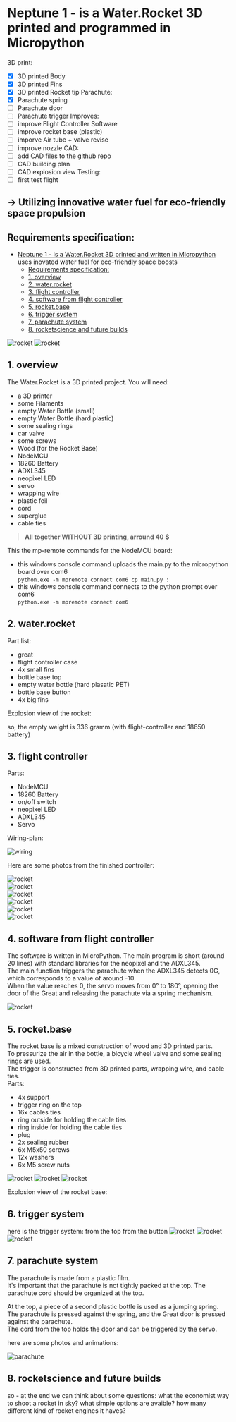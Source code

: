 # Neptune 1 - is a Water.Rocket 3D printed and programmed in Micropython  
3D print:
  - [x] 3D printed Body 
  - [x] 3D printed Fins
  - [x] 3D printed Rocket tip
Parachute:
  - [x] Parachute spring
  - [ ] Parachute door
  - [ ] Parachute trigger
Improves:
  - [ ] improve Flight Controller Software
  - [ ] improve rocket base (plastic)
  - [ ] imporve Air tube + valve revise
  - [ ] improve nozzle
CAD:  
   - [ ] add CAD files to the github repo
   - [ ] CAD building plan
   - [ ] CAD explosion view
Testing:
  - [ ] first test flight

## -> Utilizing innovative water fuel for eco-friendly space propulsion  
## Requirements specification:
- [Neptune 1 - is a Water.Rocket 3D printed and written in Micropython](#neptune-1---is-a-waterrocket-3d-printed-and-written-in-micropython)  
   uses inovated water fuel for eco-friendly space boosts
  - [Requirements specification:](#requirements-specification)
  - [1. overview](#1-overview)
  - [2. water.rocket](#2-waterrocket)
  - [3. flight controller](#3-flight-controller)
  - [4. software from flight controller](#4-software-from-flight-controller)
  - [5. rocket.base](#5-rocketbase)
  - [6. trigger system](#6-trigger-system)
  - [7. parachute system](#7-parachute-system)
  - [8. rocketscience and future builds](#8-rocketscience-and-future-builds)

![rocket](photos_animations/complete_rocket.jpg)
![rocket](photos_animations/CAD1.jpg)

<a name="overview"></a>
## 1. overview
The Water.Rocket is a 3D printed project. You will need:
- a 3D printer
- some Filaments
- empty Water Bottle (small)
- empty Water Bottle (hard plastic)
- some sealing rings
- car valve
- some screws
- Wood (for the Rocket Base)
- NodeMCU
- 18260 Battery
- ADXL345
- neopixel LED
- servo
- wrapping wire
- plastic foil
- cord
- superglue
- cable ties  
> **All together WITHOUT 3D printing, arround 40 $**

This the mp-remote commands for the NodeMCU board:  
- this windows console command uploads the main.py to the micropython board over com6  
`python.exe -m mpremote connect com6 cp main.py :`  
- this windows console command connects to the python prompt over com6  
`python.exe -m mpremote connect com6`  

<a name="Water.rocket"></a>
## 2. water.rocket

Part list:
- great
- flight controller case
- 4x small fins
- bottle base top
- empty water bottle (hard plasatic PET)
- bottle base button
- 4x big fins  

Explosion view of the rocket:  

so, the empty weight is 336 gramm (with flight-controller and 18650 battery)  

<a name="flight-controller"></a>
## 3. flight controller
Parts:
- NodeMCU
- 18260 Battery
- on/off switch
- neopixel LED
- ADXL345
- Servo

Wiring-plan:

![wiring](photos_animations/wiring.jpg)  

Here are some photos from the finished controller:

![rocket](photos_animations/flight-controller1.jpg)  
![rocket](photos_animations/flight-controller2.jpg)  
![rocket](photos_animations/flight-controller3.jpg)  
![rocket](photos_animations/flight-controller4.jpg)  
![rocket](photos_animations/flight-controller5.jpg)  
![rocket](photos_animations/flight-controller6.jpg)  


<a name="software-flight-control"></a>
## 4. software from flight controller

The software is written in MicroPython. The main program is short (around 20 lines) with standard libraries for the neopixel and the ADXL345.  
The main function triggers the parachute when the ADXL345 detects 0G, which corresponds to a value of around -10.  
When the value reaches 0, the servo moves from 0° to 180°, opening the door of the Great and releasing the parachute via a spring mechanism.  

![rocket](photos_animations/data-analyse1.png)

<a name="rocket-base"></a>
## 5. rocket.base
The rocket base is a mixed construction of wood and 3D printed parts.  
To pressurize the air in the bottle, a bicycle wheel valve and some sealing rings are used.  
The trigger is constructed from 3D printed parts, wrapping wire, and cable ties.  
Parts:
- 4x support
- trigger ring on the top
- 16x cables ties
- ring outside for holding the cable ties
- ring inside for holding the cable ties
- plug
- 2x sealing rubber
- 6x M5x50 screws
- 12x washers
- 6x M5 screw nuts

![rocket](photos_animations/rocket-base1.jpg)
![rocket](photos_animations/rocket-base2.jpg)
![rocket](photos_animations/rocket-base3.jpg)


Explosion view of the rocket base:

<a name="trigger-system"></a>
## 6. trigger system  
here is the trigger system:
from the top
from the button
![rocket](photos_animations/trigger1.jpg)
![rocket](photos_animations/CAD2.png)
![rocket](photos_animations/CAD3.png)

<a name="parachute-system"></a>
## 7. parachute system  
The parachute is made from a plastic film.  
It's important that the parachute is not tightly packed at the top. The parachute cord should be organized at the top.  

At the top, a piece of a second plastic bottle is used as a jumping spring.  
The parachute is pressed against the spring, and the Great door is pressed against the parachute.  
The cord from the top holds the door and can be triggered by the servo.  

here are some photos and animations:  

![parachute](photos_animations/rocket_parachute1_slow.gif)


<a name="rocketscience-future"></a>
## 8. rocketscience and future builds  

so - at the end we can think about some questions:
what the economist way to shoot a rocket in sky?
what simple options are avaible?
how many different kind of rocket engines it haves?
